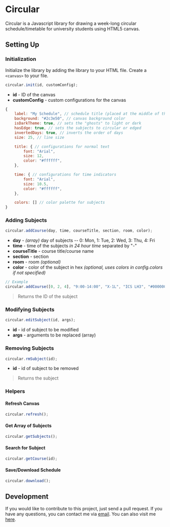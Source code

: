 # Circular
Circular is a Javascript library for drawing a week-long circular schedule/timetable for university students using HTML5 canvas.

## Setting Up
### Initialization
Initialize the library by adding the library to your HTML file. Create a `<canvas>` to your file.
```javascript
circular.init(id, customConfig);
```
* **id** - ID of the canvas
* **customConfig** - custom configurations for the canvas
```javascript
{
	label: "My Schedule", // schedule title (placed at the middle of the schedule)
	background: "#2c3e50", // canvas background color
	isDarkTheme: true, // sets the "ghosts" to light or dark
	hasEdge: true, // sets the subjects to circular or edged
	invertedDays: true, // inverts the order of days
	size: 25, // line size

	title: { // configurations for normal text
		font: "Arial",
		size: 12,
		color: "#ffffff",
	},

	time: { // configurations for time indicators
		font: "Arial",
		size: 10.5,
		color: "#ffffff",
	},

	colors: [] // color palette for subjects
}
```

### Adding Subjects
```javascript
circular.addCourse(day, time, courseTitle, section, room, color);
```
* **day** - *(array)* day of subjects -- 0: Mon, 1: Tue, 2: Wed, 3: Thu, 4: Fri
* **time** - time of the subjects *in 24 hour time* separated by "-"
* **courseTitle** - course title/course name
* **section** - section
* **room** - room *(optional)*
* **color** - color of the subject in hex *(optional, uses colors in config.colors if not specified)*
```javascript
// Example
circular.addCourse([0, 2, 4], "9:00-14:00", "X-1L", "ICS LH3", "#000000");
```
> Returns the ID of the subject

### Modifying Subjects
```javascript
circular.editSubject(id, args);
```
* **id** - id of subject to be modified
* **args** - arguments to be replaced (array)

### Removing Subjects
```javascript
circular.rmSubject(id);
```
* **id** - id of subject to be removed
> Returns the subject

### Helpers
#### Refresh Canvas
```javascript
circular.refresh();
```
#### Get Array of Subjects
```javascript
circular.getSubjects();
```
#### Search for Subject
```javascript
circular.getCourse(id);
```
#### Save/Download Schedule
```javascript
circular.download();
```

## Development
If you would like to contribute to this project, just send a pull request.
If you have any questions, you can contact me via [email](mailto:rrsilaya@up.edu.ph).
You can also visit me [here](http://rrsilaya.github.io).